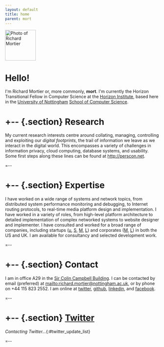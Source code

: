 ```yaml
---
layout: default
title: home
parent: mort
---
```


<img class='inset right' 
     src='{{ site.url_root }}images/mort.png' 
     title='Richard Mortier' 
     alt='Photo of Richard Mortier' height='100px' />

Hello!
======

I'm Richard Mortier or, more commonly, **mort**.  I'm currently the
Horizon Transitional Fellow in Computer Science at the [Horizon
Institute][horizon], based here in the [University of
Nottingham][nottingham] [School of Computer Science][cs].

[horizon]: https://www.horizon.ac.uk/
[nottingham]: http://www.nottingham.ac.uk/
[cs]: http://www.cs.nott.ac.uk/

+-- {.section}
Research
========

My current research interests centre around collating, managing,
controlling and exploiting our _digital footprints_, the trail of
information we leave as we interact in the digital world.  This
encompasses a variety of challenges in information privacy, cloud
computing, database systems, and usability.  Some first steps along
these lines can be found at <http://perscon.net>.

<!-- I have now added some [project suggestions][projects] for
students here at Nottingham.  If anyone else either implements any of
these, can prove that they're impossible, or has any other interesting
comment to make, please [mail me][e]. -->

[projects]: research/2010-projects/
[e]: mailto:richard.mortier@nottingham.ac.uk

=--

+-- {.section}
Expertise
========= 

I have worked on a wide range of systems and network topics, from
distributed system performance monitoring and debugging, to Internet
routing protocols, to real-time media platform design and
implementation.  I have worked in a variety of roles, from high-level
platform architecture to detailed implementation of complex networked
systems to website designer and implementer.  I have consulted and
worked for a broad range of companies, including startups
([&mu;][vipadia], [S][camrivox], [M][cplane], [L][alertme]) and
corporates ([M][sprint], [L][microsoft]) in both the US and UK.  I am
available for consultancy and selected development work.

[vipadia]: http://vipadia.com/
[camrivox]: http://camrivox.com/
[cplane]: http://cplane.com/
[alertme]: http://alertme.com/
[sprint]: http://sprint.com/
[microsoft]: http://microsoft.com/
=--

+-- {.section}
Contact
=======

I am in office A29 in the [Sir Colin Campbell Building][map].  I can
be contacted by email (preferred) at
<mailto:richard.mortier@nottingham.ac.uk>, or by phone on +44 115 823
2552.  I am online at [twitter][], [github][], [linkedin][], and
[facebook][].

[map]: http://unip.nottingham.ac.uk/default.asp?id=7
[twitter]: http://twitter.com/mort___
[github]: http://github.com/mor1
[linkedin]: http://linkedin.com/in/richardmortier
[facebook]: http://facebook.com/richard.mortier
=--

+-- {.section}
[Twitter][]
=======

<script type="text/javascript" src="http://twitter.com/javascripts/blogger.js"> </script>

*Contacting Twitter...*{:#twitter_update_list}

<script type="text/javascript"
        src="http://twitter.com/statuses/user_timeline/mort___.json?callback=twitterCallback2&count=1"> </script>


=--
